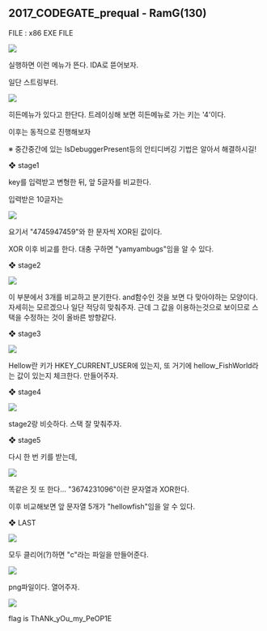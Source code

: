## 2017_CODEGATE_prequal - RamG(130)

FILE : x86 EXE FILE

![](./image/1.png)

실행하면 이런 메뉴가 뜬다. IDA로 뜯어보자.

일단 스트링부터.

![](./image/2.png)

히든메뉴가 있다고 한단다. 트레이싱해 보면 히든메뉴로 가는 키는 '4'이다.

이후는 동적으로 진행해보자



※ 중간중간에 있는 IsDebuggerPresent등의 안티디버깅 기법은 알아서 해결하시길!



❖ stage1

key를 입력받고 변형한 뒤, 앞 5글자를 비교한다.

입력받은 10글자는 

![](./image/3.png)

요기서 "4745947459"와 한 문자씩 XOR된 값이다. 

XOR 이후 비교를 한다. 대충 구하면 "yamyambugs"임을 알 수 있다.

❖ stage2

![](./image/4.png)

이 부분에서 3개를 비교하고 분기한다. and함수인 것을 보면 다 맞아야하는 모양이다. 자세히는 모르겠으나 일단 적당히 맞춰주자. 근데 그 값을 이용하는것으로 보이므로 스택을 수정하는 것이 올바른 방향같다.

❖ stage3

![](./image/5.png)

Hellow란 키가 HKEY_CURRENT_USER에 있는지, 또 거기에 hellow_FishWorld라는 값이 있는지 체크한다. 만들어주자.

❖ stage4

![](./image/6.png)

stage2랑 비슷하다. 스택 잘 맞춰주자.

❖ stage5

다시 한 번 키를 받는데, 

![](./image/7.png)

똑같은 짓 또 한다... "3674231096"이란 문자열과 XOR한다.



이후 비교해보면 앞 문자열 5개가 "hellowfish"임을 알 수 있다.



❖ LAST

![](./image/10.png)

모두 클리어(?)하면 "c"라는 파일을 만들어준다.

![](./image/11.png)

png파일이다. 열어주자.

![](./image/c.png)

flag is ThANk_yOu_my_PeOP1E